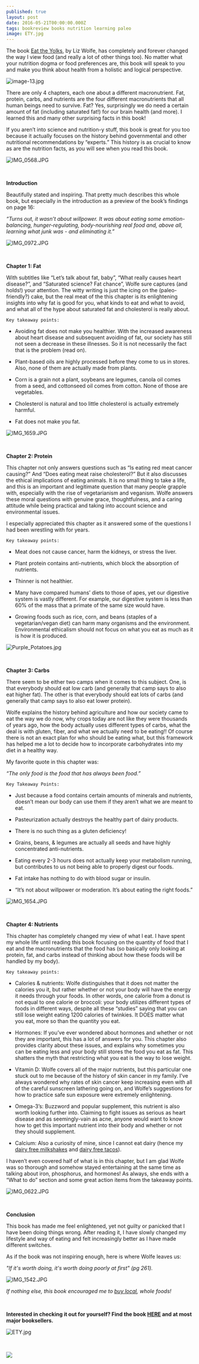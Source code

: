 ```yaml
---
published: true
layout: post
date: 2016-05-21T00:00:00.000Z
tags: bookreview books nutrition learning paleo
image: ETY.jpg
---
```


The book [Eat the Yolks](https://www.amazon.com/gp/product/1628600195?ie=UTF8&tag=edib09-20&camp=1789&linkCode=xm2&creativeASIN=1628600195), by Liz Wolfe, has completely and forever changed the way I view food (and really a lot of other things too). No matter what your nutrition dogma or food preferences are, this book will speak to you and make you think about health from a holistic and logical perspective.



![image-13.jpg](/content/image-13.jpg)



There are only 4 chapters, each one about a different macronutrient. Fat, protein, carbs, and nutrients are the four different macronutrients that all human beings need to survive. Fat? Yes, surprisingly we do need a certain amount of fat (including saturated fat!) for our brain health (and more). I learned this and many other surprising facts in this book!

If you aren’t into science and nutrition-y stuff, this book is great for you too because it actually focuses on the history behind governmental and other nutritional recommendations by “experts.” This history is as crucial to know as are the nutrition facts, as you will see when you read this book.



![IMG_0568.JPG](/content/IMG_0568-JPG.jpg)


<br>

**Introduction**

Beautifully stated and inspiring. That pretty much describes this whole book, but especially in the introduction as a preview of the book’s findings on page 16:

*“Turns out, it wasn’t about willpower. It was about eating some emotion-balancing, hunger-regulating, body-nourishing real food and, above all, learning what junk was - and eliminating it.”*



![IMG_0972.JPG](/content/IMG_0972-JPG.jpg)

<br>


**Chapter 1: Fat**

With subtitles like “Let’s talk about fat, baby”, “What really causes heart disease?”, and  “Saturated science? Fat chance”, Wolfe sure captures (and holds!) your attention. The witty writing is just the icing on the (paleo-friendly?) cake, but the real meat of the this chapter is its enlightening insights into why fat is good for you, what kinds to eat and what to avoid, and what all of the hype about saturated fat and cholesterol is really about.

	Key takeaway points:

* Avoiding fat does not make you healthier. With the increased awareness about heart disease and subsequent avoiding of fat, our society has still not seen a decrease in these illnesses. So it is not necessarily the fact that is the problem (read on).

* Plant-based oils are highly processed before they come to us in stores. Also, none of them are actually made from plants.

* Corn is a grain not a plant, soybeans are legumes, canola oil comes from a seed, and cottonseed oil comes from cotton. None of those are vegetables.

* Cholesterol is natural and too little cholesterol is actually extremely harmful.

* Fat does not make you fat.



![IMG_1659.JPG](/content/IMG_1659-JPG.jpg)



<br>

**Chapter 2: Protein**

This chapter not only answers questions such as “Is eating red meat cancer causing?” And “Does eating meat raise cholesterol?” But it also discusses the ethical implications of eating animals. It is no small thing to take a life, and this is an important and legitimate question that many people grapple with, especially with the rise of vegetarianism and veganism. Wolfe answers these moral questions with genuine grace, thoughtfulness, and a caring attitude while being practical and taking into account science and environmental issues.

I especially appreciated this chapter as it answered some of the questions I had been wrestling with for years.

	Key takeaway points:

* Meat does not cause cancer, harm the kidneys, or stress the liver.

* Plant protein contains anti-nutrients, which block the absorption of nutrients.

* Thinner is not healthier.

* Many have compared humans’ diets to those of apes, yet our digestive system is vastly different. For example, our digestive system is less than 60% of the mass that a primate of the same size would have.

* Growing foods such as rice, corn, and beans (staples of a vegetarian/vegan diet) can harm many organisms and the environment. Environmental ethicalism should not focus on what you eat as much as it is how it is produced.



![Purple_Potatoes.jpg](/content/Purple_Potatoes.jpg)



<br>

**Chapter 3: Carbs**

There seem to be either two camps when it comes to this subject. One, is that everybody should eat low carb (and generally that camp says to also eat higher fat). The other is that everybody should eat lots of carbs (and generally that camp says to also eat lower protein).

Wolfe explains the history behind agriculture and how our society came to eat the way we do now, why crops today are not like they were thousands of years ago, how the body actually uses different types of carbs, what the deal is with gluten, fiber, and what we actually need to be eating!! Of course there is not an exact plan for who should be eating what, but this framework has helped me a lot to decide how to incorporate carbohydrates into my diet in a healthy way.

My favorite quote in this chapter was:

*“The only food is the food that has always been food.”*

	Key Takeaway Points:

* Just because a food contains certain amounts of minerals and nutrients, doesn’t mean our body can use them if they aren’t what we are meant to eat.

* Pasteurization actually destroys the healthy part of dairy products.

* There is no such thing as a gluten deficiency!

* Grains, beans, & legumes are actually all seeds and have highly concentrated anti-nutrients.

* Eating every 2-3 hours does not actually keep your metabolism running, but contributes to us not being able to properly digest our foods.

* Fat intake has nothing to do with blood sugar or insulin.

* “It’s not about willpower or moderation. It’s about eating the right foods.”



![IMG_1654.JPG](/content/IMG_1654-JPG.jpg)



<br>

**Chapter 4: Nutrients**

This chapter has completely changed my view of what I eat. I have spent my whole life until reading this book focusing on the quantity of food that I eat and the macronutrients that the food has (so basically only looking at protein, fat, and carbs instead of thinking about how these foods will be handled by my body).

	Key takeaway points:

* Calories & nutrients: Wolfe distinguishes that it does not matter the calories you it, but rather whether or not your body will have the energy it needs through your foods. In other words, one calorie from a donut is not equal to one calorie or broccoli: your body utilizes different types of foods in different ways, despite all these “studies” saying that you can still lose weight eating 1200 calories of twinkies. It DOES matter what you eat, more so than the quantity you eat.

* Hormones: If you’ve ever wondered about hormones and whether or not they are important, this has a lot of answers for you. This chapter also provides clarity about these issues, and explains why sometimes you can be eating less and your body still stores the food you eat as fat. This shatters the myth that restricting what you eat is the way to lose weight.

* Vitamin D: Wolfe covers all of the major nutrients, but this particular one stuck out to me because of the history of skin cancer in my family. I’ve always wondered why rates of skin cancer keep increasing even with all of the careful sunscreen lathering going on, and Wolfe’s suggestions for how to practice safe sun exposure were extremely enlightening.

* Omega-3’s: Buzzword and popular supplement, this nutrient is also worth looking further into. Claiming to fight issues as serious as heart disease and as seemingly-vain as acne, anyone would want to know how to get this important nutrient into their body and whether or not they should supplement.

* Calcium: Also a curiosity of mine, since I cannot eat dairy (hence my [dairy free milkshakes](http://emily.rubennic.com/recipes/banana-mocha-milkshake) and [dairy free tacos](http://emily.rubennic.com/recipes/fish-tacos)).

I haven’t even covered half of what is in this chapter, but I am glad Wolfe was so thorough and somehow stayed entertaining at the same time as talking about iron, phosphorus, and hormones! As always, she ends with a “What to do” section and some great action items from the takeaway points.



![IMG_0622.JPG](/content/IMG_0622-JPG.jpg)



<br>

**Conclusion**


This book has made me feel enlightened, yet not guilty or panicked that I have been doing things wrong. After reading it, I have slowly changed my lifestyle and way of eating and felt increasingly better as I have made different switches.

As if the book was not inspiring enough, here is where Wolfe leaves us:

*"If it's worth doing, it's worth doing poorly at first" (pg 261).*



![IMG_1542.JPG](/content/IMG_1542-JPG.jpg)

*If nothing else, this book encouraged me to [buy local](http://emily.rubennic.com/recipes/community-supported-agriculture), whole foods!*

<br>

**Interested in checking it out for yourself? Find the book [HERE](https://www.amazon.com/gp/product/1628600195?ie=UTF8&tag=edib09-20&camp=1789&linkCode=xm2&creativeASIN=1628600195) and at most major booksellers.**



![ETY.jpg](/content/ETY.jpg)



<br>

<a href="//www.pinterest.com/pin/create/button/" data-pin-do="buttonBookmark"  data-pin-color="red"><img src="//assets.pinterest.com/images/pidgets/pinit_fg_en_rect_red_20.png" /></a>
<!-- Please call pinit.js only once per page -->
<script type="text/javascript" async defer src="//assets.pinterest.com/js/pinit.js"></script>
